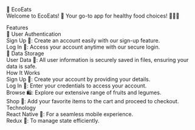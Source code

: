 🍏 EcoEats  
Welcome to EcoEats! 🌱 Your go-to app for healthy food choices! 🍎🥕🥦

Features  
📲 User Authentication  
Sign Up 📝: Create an account easily with our sign-up feature.  
Log In 🔑: Access your account anytime with our secure login.  
📂 Data Storage  
User Data 💾: All user information is securely saved in files, ensuring your data is safe.  
How It Works  
Sign Up 🚀: Create your account by providing your details.  
Log In 🔐: Enter your credentials to access your account.  
Browse 🛍️: Explore our extensive range of fruits and legumes.  
Shop 🛒: Add your favorite items to the cart and proceed to checkout.  
Technology  
React Native 📱: For a seamless mobile experience.  
Redux 🔄: To manage state efficiently.
